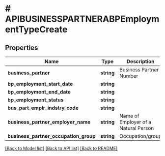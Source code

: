 # # APIBUSINESSPARTNERABPEmploymentTypeCreate

## Properties

Name | Type | Description | Notes
------------ | ------------- | ------------- | -------------
**business_partner** | **string** | Business Partner Number |
**bp_employment_start_date** | **string** |  |
**bp_employment_end_date** | **string** |  | [optional]
**bp_employment_status** | **string** |  | [optional]
**bus_part_emplr_indstry_code** | **string** |  | [optional]
**business_partner_employer_name** | **string** | Name of Employer of a Natural Person | [optional]
**business_partner_occupation_group** | **string** | Occupation/group | [optional]

[[Back to Model list]](../../README.md#models) [[Back to API list]](../../README.md#endpoints) [[Back to README]](../../README.md)
